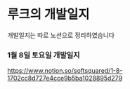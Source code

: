 # 루크의 개발일지
개발일지는 따로 노션으로 정리하였습니다

### 1월 8일 토요일 개발일지
https://www.notion.so/softsquared/1-8-1702cc8d727e4cce9b5ba1028895d279
